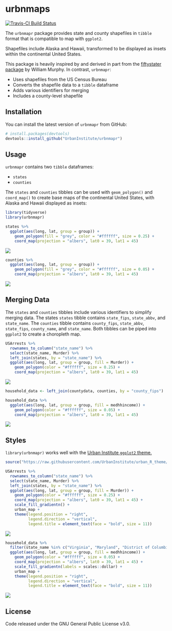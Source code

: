 
<!-- README.md is generated from README.Rmd. Please edit that file -->
urbnmaps
========

[![Travis-CI Build Status](https://travis-ci.org/UrbanInstitute/urbnmapr.svg?branch=master)](https://travis-ci.org/UrbanInstitute/urbnmapr)

The `urbnmapr` package provides state and county shapefiles in `tibble` format that is compatible to map with `ggplot2`.

Shapefiles include Alaska and Hawaii, transformed to be displayed as insets within the continental United States.

This package is heavily inspired by and derived in part from the [fiftystater package](https://cran.r-project.org/package=fiftystater) by William Murphy. In contrast, `urbnmapr`:

-   Uses shapefiles from the US Census Bureau
-   Converts the shapefile data to a `tibble` dataframe
-   Adds various identifiers for merging
-   Includes a county-level shapefile

Installation
------------

You can install the latest version of `urbnmapr` from GitHub:

``` r
# install.packages(devtools)
devtools::install_github("UrbanInstitute/urbnmapr")
```

Usage
-----

`urbnmapr` contains two `tibble` dataframes:

-   `states`
-   `counties`

The `states` and `counties` tibbles can be used with `geom_polygon()` and `coord_map()` to create base maps of the continental United States, with Alaska and Hawaii displayed as insets:

``` r
library(tidyverse)
library(urbnmapr)

states %>%
  ggplot(aes(long, lat, group = group)) +
    geom_polygon(fill = "grey", color = "#ffffff", size = 0.25) +
    coord_map(projection = "albers", lat0 = 39, lat1 = 45)
```

![](README_files/figure-markdown_github/blank-state-1.png)

``` r
counties %>%
  ggplot(aes(long, lat, group = group)) +
    geom_polygon(fill = "grey", color = "#ffffff", size = 0.05) +
    coord_map(projection = "albers", lat0 = 39, lat1 = 45)
```

![](README_files/figure-markdown_github/blank-county-1.png)

Merging Data
------------

The `states` and `counties` tibbles include various identifiers to simplify merging data. The states `states` tibble contains `state_fips`, `state_abbv`, and `state_name`. The `counties` tibble contains `county_fips`, `state_abbv`, `state_fips`, `county_name`, and `state_name`. Both tibbles can be piped into `ggplot2` to create a choropleth map.

``` r
USArrests %>%
  rownames_to_column("state_name") %>%
  select(state_name, Murder) %>%
  left_join(states, by = "state_name") %>%
  ggplot(aes(long, lat, group = group, fill = Murder)) +
    geom_polygon(color = "#ffffff", size = 0.25) +
    coord_map(projection = "albers", lat0 = 39, lat1 = 45)
```

![](README_files/figure-markdown_github/us-choropleth-1.png)

``` r
household_data <- left_join(countydata, counties, by = "county_fips") 

household_data %>%
  ggplot(aes(long, lat, group = group, fill = medhhincome)) +
    geom_polygon(color = "#ffffff", size = 0.05) +
    coord_map(projection = "albers", lat0 = 39, lat1 = 45)
```

![](README_files/figure-markdown_github/county-1.png)

Styles
------

`library(urbnmapr)` works well with the [Urban Institute `ggplot2` theme.](https://github.com/UrbanInstitute/urban_R_theme)

``` r
source("https://raw.githubusercontent.com/UrbanInstitute/urban_R_theme/urban_R_theme_revamp/urban_theme.R")
```

``` r
USArrests %>%
  rownames_to_column("state_name") %>%
  select(state_name, Murder) %>%
  left_join(states, by = "state_name") %>%
  ggplot(aes(long, lat, group = group, fill = Murder)) +
    geom_polygon(color = "#ffffff", size = 0.25) +
    coord_map(projection = "albers", lat0 = 39, lat1 = 45) +
    scale_fill_gradientn() +
    urban_map +
    theme(legend.position = "right",
          legend.direction = "vertical",
          legend.title = element_text(face = "bold", size = 11))
```

![](README_files/figure-markdown_github/theme-state-1.png)

``` r
household_data %>%
  filter(state_name %in% c("Virginia", "Maryland", "District of Columbia")) %>%
  ggplot(aes(long, lat, group = group, fill = medhhincome)) +
    geom_polygon(color = "#ffffff", size = 0.05) +
    coord_map(projection = "albers", lat0 = 39, lat1 = 45) +
    scale_fill_gradientn(labels = scales::dollar) +
    urban_map +
    theme(legend.position = "right",
          legend.direction = "vertical",
          legend.title = element_text(face = "bold", size = 11))
```

![](README_files/figure-markdown_github/theme-counties-1.png)

License
-------

Code released under the GNU General Public License v3.0.
